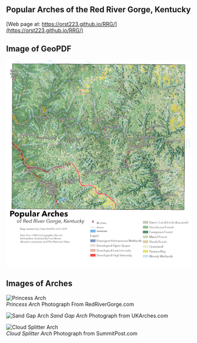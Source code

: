 


## Popular Arches of the Red River Gorge, Kentucky 
[Web page at: https://orst223.github.io/RRG/](https://orst223.github.io/RRG/) 

## Image of GeoPDF
![Image of GeoPDF](basemap/RRG.jpg)

## Images of Arches 

![Princess Arch](https://toredrivergorge.files.wordpress.com/2011/03/princess-arch-3.jpg)  
*Princess Arch* Photograph From RedRiverGorge.com

![Sand Gap Arch](https://lh3.googleusercontent.com/proxy/ycjBru_EAPZZVmx60BGf6d8M5aDdH0pWcV96tk9bdnCKfU8q32ElOrml0AkZ9ri_oePKJesyrRumnVeaLQNIPG0c7ys-oKPKOVmNYWNL4tx5dLQ-KbAImiESImwrueoZZx-a)
*Sand Gap Arch* Photograph from UKArches.com

![Cloud Splitter Arch](https://sp-images.summitpost.org/940419.JPG?auto=format&fit=max&ixlib=php-2.1.1&q=35&w=500&s=15ef757bab2fe5bccc1f583589442e0d)   
*Cloud Splitter Arch* Photograph from SummitPost.com
